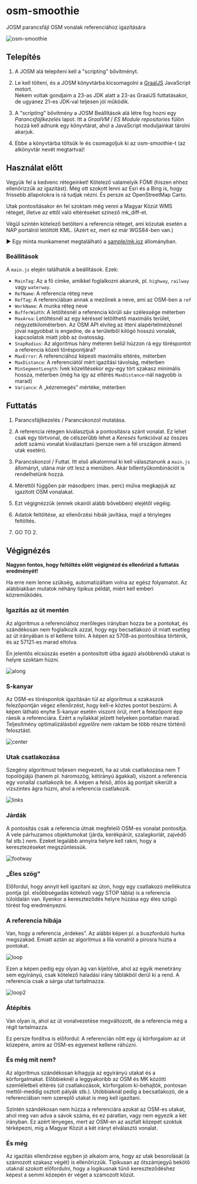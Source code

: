 # osm-smoothie

JOSM parancsfájl OSM vonalak referenciához igazítására

![osm-smoothie](img/osm-smoothie.jpg)

## Telepítés

1. A JOSM alá telepíteni kell a "scripting" bővítményt.

2. Le kell tölteni, és a JOSM könyvtárba kicsomagolni a [GraalJS](https://github.com/oracle/graaljs) JavaScript motort.<br />
Nekem voltak gondjaim a 23-as JDK alatt a 23-as GraalJS futtatásakor, de ugyanez 21-es JDK-val teljesen jól működik.

3. A "scripting" bővítmény a JOSM Beállítások alá létre fog hozni egy *Parancsfájlkezelés* lapot.  Itt a *GraalVM* / *ES Module repositories* fülön hozzá kell adnunk egy könyvtárat, ahol a JavaScript moduljainkat tárolni akarjuk.

4. Ebbe a könyvtárba töltsük le és csomagoljuk ki az osm-smoothie-t (az alkönyvtár nevét megtartva)!

## Használat előtt

Vegyük fel a kedvenc rétegeinket! Kötelező valamelyik FÖMI (hiszen ehhez ellenőrizzük az igazítást). Még ott szokott lenni az Esri és a Bing is, hogy frissebb állapotokra is rá tudjak nézni. És persze az OpenStreetMap Carto.

Utak pontosításakor én fel szoktam még venni a Magyar Közút WMS réteget, illetve az ettől való eltéréseket színező mk_diff-et.

Végül szintén kötelező betölteni a referencia réteget, ami közutak esetén a NAP portálról letöltött KML. (Azért ez, mert ez már WGS84-ben van.)

&#x25B6; Egy minta munkamenet megtalálható a [sample/mk.joz](sample/mk.joz) állományban.

### Beállítások

A `main.js` elején találhatók a beállítások. Ezek:

* `MainTag`: Az a fő címke, amikkel foglalkozni akarunk, pl. `highway`, `railway` vagy `waterway`.
* `RefName`: A referencia réteg neve
* `RefTag`: A referenciában annak a mezőnek a neve, ami az OSM-ben a `ref`
* `WorkName`: A munka réteg neve
* `BufferWidth`: A letöltésnél a referencia körüli sáv szélessége méterben
* `MaxArea`: Letöltésnél az egy kéréssel letölthető maximális terület, négyzetkilométerben. Az OSM API elvileg az itteni alapértelmézésnél jóval nagyobbat is engedne, de a területből kilógó hosszú vonalak, kapcsolatok miatt jobb az óvatosság.
* `SnapRadius`: Az algoritmus hány méteren belül húzzon rá egy töréspontot a referencia közeli töréspontjára?
* `MaxError`: A referenciához képesti maximális eltérés, méterben
* `MaxDistance`: A referenciától mért igazítási távolság, méterben
* `MinSegmentLength`: Ívek közelítésekor egy-egy tört szakasz minimális hossza, méterben (még ha így az eltérés `MaxDistance`-nál nagyobb is marad)
* `Variance`: A „kézremegés” mértéke, méterben

## Futtatás

1. Parancsfájlkezelés / Parancskonzol mutatása.

2. A referencia rétegen kiválasztjuk a pontosításra szánt vonalat. Ez lehet csak egy törtvonal, de célszerűbb lehet a *Keresés* funkcióval az összes adott számú vonalat kiválasztani (persze nem a fél országon átmenő utak esetén).

3. Parancskonzol / Futtat. Itt első alkalommal ki kell választanunk a `main.js` állományt, utána már ott lesz a menüben. Akár billentyűkombinációt is rendelhetünk hozzá.

4. Mérettől függően pár másodperc (max. perc) múlva megkapjuk az igazított OSM vonalakat.

5. Ezt végignézzük (ennek okairól alább bővebben) elejétől végéig.

6. Adatok feltöltése, az ellenőrzési hibák javítása, majd a tényleges feltöltés.

7. GO TO 2.

## Végignézés

**Nagyon fontos, hogy feltöltés előtt végignézd és ellenőrizd a futtatás eredményét!**

Ha erre nem lenne szükség, automatizáltam volna az egész folyamatot. Az alábbiakban mutatok néhány tipikus példát, miért kell emberi közreműködés.

### Igazítás az út mentén

Az algoritmus a referenciához merőleges irányban hozza be a pontokat, és szándékosan nem foglalkozik azzal, hogy egy becsatlakozó út miatt esetleg az út irányában is el kellene tolni. A képen az  5708-as pontosítása történik, és az 57121-es marad eltolva.

Én jelentős elcsúszás esetén a pontosított útba ágazó alsóbbrendű utakat is helyre szoktam húzni.

![along](img/along.jpg)

### S-kanyar

Az OSM-es töréspontok igazításán túl az algoritmus a szakaszok felezőpontján végez ellenőrzést, hogy kell-e köztes pontot beszúrni. A képen látható enyhe S-kanyar esetén viszont örül, mert a felezőpont épp ráesik a referenciára. Ezért a nyilakkal jelzett helyeken pontatlan marad. Teljesítmény optimalizálásból *egyelőre* nem raktam be több részre történő felosztást.

![center](img/center.jpg)

### Utak csatlakozása

Szegény algoritmust teljesen megvezeti, ha az utak csatlakozása nem T topológiájú (hanem pl. háromszög, kétirányú ágakkal), viszont a referencia egy vonallal csatlakozik be. A képen a felső, átlós ág pontjait sikerült a vízszintes ágra húzni, ahol a referencia csatlakozik.

![links](img/links.jpg)

### Járdák

A pontosítás csak a referencia útnak megfelelő OSM-es vonalat pontosítja. A vele párhuzamos objektumokat (járda, kerékpárút, szalagkorlát, zajvédő fal stb.) nem. Ezeket legalább annyira helyre kell rakni, hogy a keresztezéseket megszüntessük.

![footway](img/footway.jpg)

### „Éles szög”

Előfordul, hogy annyit kell igazítani az úton, hogy egy csatlakozó mellékutca pontja (pl. elsőbbségadás kötelező vagy STOP tábla) is a referencia túloldalán van. Ilyenkor a kereszteződés helyre húzása egy éles szögű törést fog eredményezni.

### A referencia hibája

Van, hogy a referencia „érdekes”. Az alábbi képen pl. a buszforduló hurka megszakad. Emiatt aztán az algoritmus a lila vonalról a pirosra húzta a pontokat.

![loop](img/loop.jpg)

Ezen a képen pedig egy olyan ág van kijelölve, ahol az egyik menetirány sem egyirányú, csak kötelező haladási irány táblákból derül ki a rend. A referencia csak a sárga utat tartalmazza.

![loop2](img/loop2.jpg)

### Átépítés

Van olyan is, ahol az út vonalvezetése megváltozott, de a referencia még a régit tartalmazza.

Ez persze fordítva is előfordul: A referencián nőtt egy új körforgalom az út közepére, amire az OSM-es egyenest kellene ráhúzni.

### És még mit nem?

Az algoritmus szándékosan kihagyja az egyirányú utakat és a körforgalmakat. Előbbieknél a leggyakoribb az OSM és MK közötti szemléletbeli eltérés (út csatlakozások, körforgalom ki-behajtók, pontosan mettől-meddig osztott pályák stb.). Utóbbiaknál pedig a becsatlakozó, de a referenciában nem szereplő utakat is meg kell igazítani.

Szintén szándékosan nem húzza a referenciára azokat az OSM-es utakat, ahol meg van adva a sávok száma, és ez páratlan, vagy nem egyezik a két irányban. Ez azért lényeges, mert az OSM-en az aszfalt közepét szoktuk térképezni, míg a Magyar Közút a két irányt elválasztó vonalat.

### És még

Az igazítás ellenőrzése egyben jó alkalom arra, hogy az utak besorolását (a számozott szakasz végét) is ellenőrizzük. Tipikusan az ötszámjegyű bekötő utaknál szokott előfordulni, hogy a logikusnak tűnő kereszteződéshez képest a semmi közepén ér véget a számozott közút.
